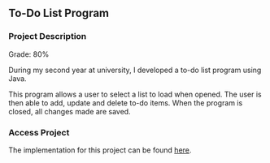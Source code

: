 ## To-Do List Program 

### Project Description 

Grade: 80% 

During my second year at university, I developed a to-do list program using Java.

This program allows a user to select a list to load when opened. The user is then able to add, update and delete to-do items. When the program is closed, all changes made are saved. 

### Access Project

The implementation for this project can be found [here](https://github.com/ysmnpksy/todoList).
